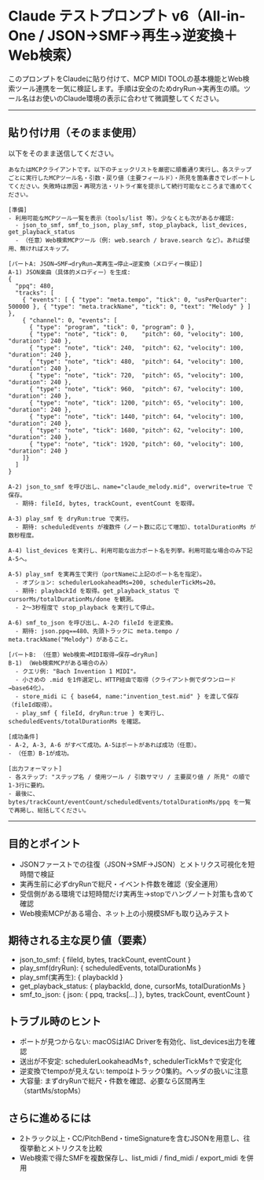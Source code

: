 # Claude テストプロンプト v6（All-in-One / JSON→SMF→再生→逆変換＋Web検索）

このプロンプトをClaudeに貼り付けて、MCP MIDI TOOLの基本機能とWeb検索ツール連携を一気に検証します。手順は安全のためdryRun→実再生の順。ツール名はお使いのClaude環境の表示に合わせて微調整してください。

---

## 貼り付け用（そのまま使用）
以下をそのまま送信してください。

```
あなたはMCPクライアントです。以下のチェックリストを厳密に順番通り実行し、各ステップごとに実行したMCPツール名・引数・戻り値（主要フィールド）・所見を箇条書きでレポートしてください。失敗時は原因・再現方法・リトライ案を提示して続行可能なところまで進めてください。

[準備]
- 利用可能なMCPツール一覧を表示（tools/list 等）。少なくとも次があるか確認:
  - json_to_smf, smf_to_json, play_smf, stop_playback, list_devices, get_playback_status
  - （任意）Web検索MCPツール（例: web.search / brave.search など）。あれば使用、無ければスキップ。

[パートA: JSON→SMF→dryRun→実再生→停止→逆変換（メロディー検証）]
A-1) JSON楽曲（具体的メロディー）を生成:
{
  "ppq": 480,
  "tracks": [
    { "events": [ { "type": "meta.tempo", "tick": 0, "usPerQuarter": 500000 }, { "type": "meta.trackName", "tick": 0, "text": "Melody" } ] },
    { "channel": 0, "events": [
      { "type": "program", "tick": 0, "program": 0 },
      { "type": "note", "tick": 0,    "pitch": 60, "velocity": 100, "duration": 240 },
      { "type": "note", "tick": 240,  "pitch": 62, "velocity": 100, "duration": 240 },
      { "type": "note", "tick": 480,  "pitch": 64, "velocity": 100, "duration": 240 },
      { "type": "note", "tick": 720,  "pitch": 65, "velocity": 100, "duration": 240 },
      { "type": "note", "tick": 960,  "pitch": 67, "velocity": 100, "duration": 240 },
      { "type": "note", "tick": 1200, "pitch": 65, "velocity": 100, "duration": 240 },
      { "type": "note", "tick": 1440, "pitch": 64, "velocity": 100, "duration": 240 },
      { "type": "note", "tick": 1680, "pitch": 62, "velocity": 100, "duration": 240 },
      { "type": "note", "tick": 1920, "pitch": 60, "velocity": 100, "duration": 240 }
    ]}
  ]
}

A-2) json_to_smf を呼び出し、name="claude_melody.mid", overwrite=true で保存。
  - 期待: fileId, bytes, trackCount, eventCount を取得。

A-3) play_smf を dryRun:true で実行。
  - 期待: scheduledEvents が複数件（ノート数に応じて増加）、totalDurationMs が数秒程度。

A-4) list_devices を実行し、利用可能な出力ポート名を列挙。利用可能な場合のみ下記A-5へ。

A-5) play_smf を実再生で実行（portNameに上記のポート名を指定）。
  - オプション: schedulerLookaheadMs=200, schedulerTickMs=20。
  - 期待: playbackId を取得。get_playback_status で cursorMs/totalDurationMs/done を観測。
  - 2〜3秒程度で stop_playback を実行して停止。

A-6) smf_to_json を呼び出し、A-2の fileId を逆変換。
  - 期待: json.ppq==480、先頭トラックに meta.tempo / meta.trackName("Melody") があること。

[パートB: （任意）Web検索→MIDI取得→保存→dryRun]
B-1) （Web検索MCPがある場合のみ）
  - クエリ例: "Bach Invention 1 MIDI"。
  - 小さめの .mid を1件選定し、HTTP経由で取得（クライアント側でダウンロード→base64化）。
  - store_midi に { base64, name:"invention_test.mid" } を渡して保存（fileId取得）。
  - play_smf { fileId, dryRun:true } を実行し、scheduledEvents/totalDurationMs を確認。

[成功条件]
- A-2, A-3, A-6 がすべて成功。A-5はポートがあれば成功（任意）。
- （任意）B-1が成功。

[出力フォーマット]
- 各ステップ: "ステップ名 / 使用ツール / 引数サマリ / 主要戻り値 / 所見" の順で1-3行に要約。
- 最後に、bytes/trackCount/eventCount/scheduledEvents/totalDurationMs/ppq を一覧で再掲し、総括してください。
```

---

## 目的とポイント
- JSONファーストでの往復（JSON→SMF→JSON）とメトリクス可視化を短時間で検証
- 実再生前に必ずdryRunで総尺・イベント件数を確認（安全運用）
- 受信側がある環境では短時間だけ実再生→stopでハングノート対策も含めて確認
- Web検索MCPがある場合、ネット上の小規模SMFも取り込みテスト

## 期待される主な戻り値（要素）
- json_to_smf: { fileId, bytes, trackCount, eventCount }
- play_smf(dryRun): { scheduledEvents, totalDurationMs }
- play_smf(実再生): { playbackId }
- get_playback_status: { playbackId, done, cursorMs, totalDurationMs }
- smf_to_json: { json: { ppq, tracks[...] }, bytes, trackCount, eventCount }

## トラブル時のヒント
- ポートが見つからない: macOSはIAC Driverを有効化、list_devices出力を確認
- 送出が不安定: schedulerLookaheadMs↑, schedulerTickMs↑で安定化
- 逆変換でtempoが見えない: tempoはトラック0集約。ヘッダの扱いに注意
- 大容量: まずdryRunで総尺・件数を確認、必要なら区間再生（startMs/stopMs）

## さらに進めるには
- 2トラック以上・CC/PitchBend・timeSignatureを含むJSONを用意し、往復挙動とメトリクスを比較
- Web検索で得たSMFを複数保存し、list_midi / find_midi / export_midi を併用

